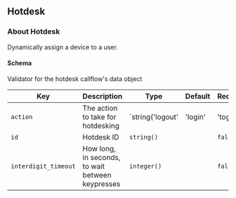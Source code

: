 ## Hotdesk

### About Hotdesk

Dynamically assign a device to a user.

#### Schema

Validator for the hotdesk callflow's data object



Key | Description | Type | Default | Required
--- | ----------- | ---- | ------- | --------
`action` | The action to take for hotdesking | `string('logout' | 'login' | 'toggle' | 'bridge')` |   | `false`
`id` | Hotdesk ID | `string()` |   | `false`
`interdigit_timeout` | How long, in seconds, to wait between keypresses | `integer()` |   | `false`



